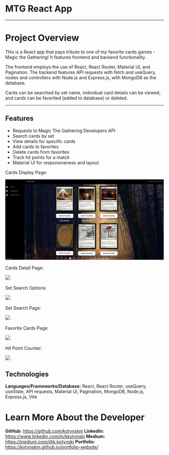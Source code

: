 # MTG React App

---

# Project Overview

This is a React app that pays tribute to one of my favorite cards games - Magic the Gathering! It features frontend and backend functionality.

The frontend employs the use of React, React Router, Material UI, and Pagination. The backend features API requests with fetch and useQuery, routes and controllers with Node.js and Express.js, with MongoDB as the database.

Cards can be searched by set name, individual card details can be viewed, and cards can be favorited (added to database) or deleted.

---

## Features

- Requests to Magic The Gathering Developers API
- Search cards by set
- View details for specific cards
- Add cards to favorites
- Delete cards from favorites
- Track hit points for a match
- Material UI for responsiveness and layout

Cards Display Page:

<img src="src/assets/card-page.png">

Cards Detail Page:

<img src="src/assets/card-details.png">

Set Search Options:

<img src="src/assets/search-box.png">

Set Search Page:

<img src="src/assets/search-page.png">

Favorite Cards Page:

<img src="src/assets/favorite-page.png">

Hit Point Counter:

<img src="src/assets/hitpoints.png">

## Technologies

**Languages/Frameworks/Database:** React, React Router, useQuery, useState, API requests, Material UI, Pagination, MongoDB, Node.js, Express.js, Vite

# <a name="about"></a>Learn More About the Developer

**GitHub:** https://github.com/kotynskm
**LinkedIn:** https://www.linkedin.com/in/kkotynski
**Medium:** https://medium.com/@k.kotynski
**Portfolio:** https://kotynskm.github.io/portfolio-website/
